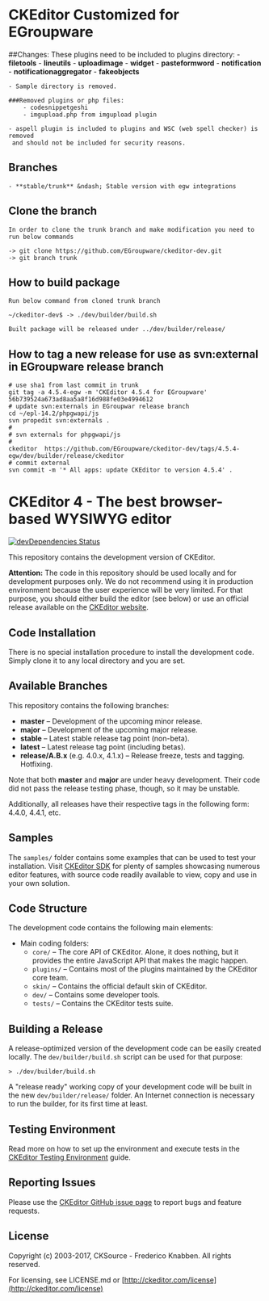 # CKEditor Customized for EGroupware

##Changes:
	These plugins need to be included to plugins directory:
	- **filetools** 
	- **lineutils**
	- **uploadimage**
	- **widget**
	- **pasteformword**
	- **notification**
	- **notificationaggregator**
	- **fakeobjects**
	
	- Sample directory is removed.
	
	###Removed plugins or php files:
		- codesnippetgeshi
		- imgupload.php from imgupload plugin

	- aspell plugin is included to plugins and WSC (web spell checker) is removed
	 and should not be included for security reasons.


## Branches
	- **stable/trunk** &ndash; Stable version with egw integrations

## Clone the branch
	In order to clone the trunk branch and make modification you need to run below commands

	-> git clone https://github.com/EGroupware/ckeditor-dev.git
	-> git branch trunk

## How to build package
	Run below command from cloned trunk branch
	
	~/ckeditor-dev$ -> ./dev/builder/build.sh

	Built package will be released under ../dev/builder/release/

## How to tag a new release for use as svn:external in EGroupware release branch

	# use sha1 from last commit in trunk
	git tag -a 4.5.4-egw -m 'CKEditor 4.5.4 for EGroupware' 56b739524a673ad8aa5a8f16d988fe03e4994612
	# update svn:externals in EGroupwar release branch
	cd ~/epl-14.2/phpgwapi/js
	svn propedit svn:externals .
	#
	# svn externals for phpgwapi/js
	#
	ckeditor  https://github.com/EGroupware/ckeditor-dev/tags/4.5.4-egw/dev/builder/release/ckeditor
	# commit external
	svn commit -m '* All apps: update CKEditor to version 4.5.4' .

# CKEditor 4 - The best browser-based WYSIWYG editor

[![devDependencies Status](https://david-dm.org/ckeditor/ckeditor-dev/dev-status.svg)](https://david-dm.org/ckeditor/ckeditor-dev?type=dev)

This repository contains the development version of CKEditor.

**Attention:** The code in this repository should be used locally and for
development purposes only. We do not recommend using it in production environment
because the user experience will be very limited. For that purpose, you should
either build the editor (see below) or use an official release available on the
[CKEditor website](http://ckeditor.com).

## Code Installation

There is no special installation procedure to install the development code.
Simply clone it to any local directory and you are set.

## Available Branches

This repository contains the following branches:

  - **master** &ndash; Development of the upcoming minor release.
  - **major** &ndash; Development of the upcoming major release.
  - **stable** &ndash; Latest stable release tag point (non-beta).
  - **latest** &ndash; Latest release tag point (including betas).
  - **release/A.B.x** (e.g. 4.0.x, 4.1.x) &ndash; Release freeze, tests and tagging.
    Hotfixing.

Note that both **master** and **major** are under heavy development. Their
code did not pass the release testing phase, though, so it may be unstable.

Additionally, all releases have their respective tags in the following form: 4.4.0,
4.4.1, etc.

## Samples

The `samples/` folder contains some examples that can be used to test your
installation. Visit [CKEditor SDK](http://sdk.ckeditor.com/) for plenty of samples
showcasing numerous editor features, with source code readily available to view, copy
and use in your own solution.

## Code Structure

The development code contains the following main elements:

  - Main coding folders:
    - `core/` &ndash; The core API of CKEditor. Alone, it does nothing, but
    it provides the entire JavaScript API that makes the magic happen.
    - `plugins/` &ndash; Contains most of the plugins maintained by the CKEditor core team.
    - `skin/` &ndash; Contains the official default skin of CKEditor.
    - `dev/` &ndash; Contains some developer tools.
    - `tests/` &ndash; Contains the CKEditor tests suite.

## Building a Release

A release-optimized version of the development code can be easily created
locally. The `dev/builder/build.sh` script can be used for that purpose:

	> ./dev/builder/build.sh

A "release ready" working copy of your development code will be built in the new
`dev/builder/release/` folder. An Internet connection is necessary to run the
builder, for its first time at least.

## Testing Environment

Read more on how to set up the environment and execute tests in the [CKEditor Testing Environment](http://docs.ckeditor.com/#!/guide/dev_tests) guide.

## Reporting Issues

Please use the [CKEditor GitHub issue page](https://github.com/ckeditor/ckeditor-dev/issues) to report bugs and feature requests.

## License

Copyright (c) 2003-2017, CKSource - Frederico Knabben. All rights reserved.

For licensing, see LICENSE.md or [http://ckeditor.com/license](http://ckeditor.com/license)
